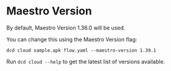 # Maestro Version

By default, Maestro Version 1.36.0 will be used.



You can change this using the Maestro Version flag:

```
dcd cloud sample.apk flow.yaml --maestro-version 1.39.1
```

Run `dcd cloud --help` to get the latest list of versions available.
